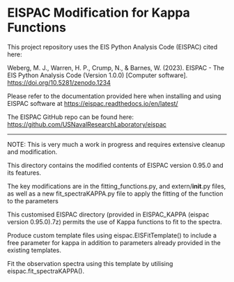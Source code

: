 EISPAC Modification for Kappa Functions
=
This project repository uses the EIS Python Analysis Code (EISPAC) cited here:

Weberg, M. J., Warren, H. P., Crump, N., & Barnes, W. (2023). EISPAC - The EIS Python Analysis Code (Version 1.0.0) [Computer software]. https://doi.org/10.5281/zenodo.1234

Please refer to the documentation provided here when installing and using EISPAC software at https://eispac.readthedocs.io/en/latest/

The EISPAC GitHub repo can be found here: https://github.com/USNavalResearchLaboratory/eispac
_______________________________________________________________________________________________________
NOTE: This is very much a work in progress and requires extensive cleanup and modification. 

This directory contains the modified contents of EISPAC version 0.95.0 and its features.

The key modifications are in the fitting_functions.py, and extern/__init__.py files, as well as a new fit_spectraKAPPA.py file to apply the fitting of the function to the parameters

This customised EISPAC directory (provided in EISPAC_KAPPA (eispac version 0.95.0).7z) permits the use of Kappa functions to fit to the spectra.

Produce custom template files using eispac.EISFitTemplate() to include a free parameter for kappa in addition to parameters already provided in the existing templates.

Fit the observation spectra using this template by utilising eispac.fit_spectraKAPPA().

 
